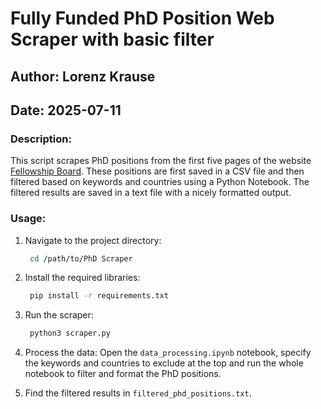# Fully Funded PhD Position Web Scraper with basic filter
## Author: Lorenz Krause
## Date: 2025-07-11
### Description: 
This script scrapes PhD positions from the first five pages of the website [Fellowship Board](https://fellowshipbard.com/). These positions are first saved in a CSV file and then filtered based on keywords and countries using a Python Notebook. The filtered results are saved in a text file with a nicely formatted output.

### Usage:
1. Navigate to the project directory:
   ```bash
    cd /path/to/PhD Scraper
   ```

2. Install the required libraries:
   ```bash
    pip install -r requirements.txt
   ```

3. Run the scraper:
   ```bash
    python3 scraper.py
   ```

4. Process the data:
   Open the `data_processing.ipynb` notebook, specify the keywords and countries to exclude at the top and run the whole notebook to filter and format the PhD positions.

5. Find the filtered results in `filtered_phd_positions.txt`.
